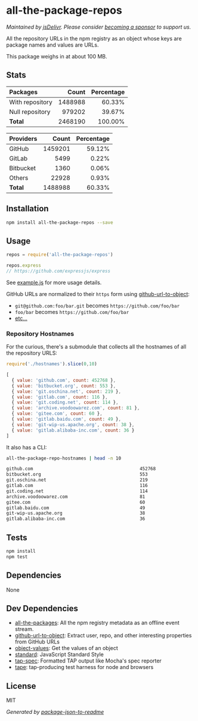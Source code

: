 # all-the-package-repos

*Maintained by [jsDelivr](https://github.com/jsdelivr). Please consider [becoming a sponsor](https://github.com/sponsors/jsdelivr) to support us.*

All the repository URLs in the npm registry as an object whose keys are package names and values are URLs.

This package weighs in at about 100 MB.

## Stats

<!-- stats -->
Packages | Count | Percentage
:------- | -----:| ----------:
With repository | 1488988 | 60.33%
Null repository | 979202 | 39.67%
**Total** | 2468190 | 100.00%

Providers | Count | Percentage
:-------- | -----:| ----------:
GitHub | 1459201 | 59.12%
GitLab | 5499 | 0.22%
Bitbucket | 1360 | 0.06%
Others | 22928 | 0.93%
**Total** | 1488988 | 60.33%
<!-- /stats -->

## Installation

```sh
npm install all-the-package-repos --save
```

## Usage

```js
repos = require('all-the-package-repos')

repos.express
// https://github.com/expressjs/express
```

See [example.js](example.js) for more usage details.

GitHub URLs are normalized to their `https` form using
[github-url-to-object](http://ghub.io/github-url-to-object):

- `git@github.com:foo/bar.git` becomes `https://github.com/foo/bar`
- `foo/bar` becomes `https://github.com/foo/bar`
- [etc...](http://ghub.io/github-url-to-object)

### Repository Hostnames

For the curious, there's a submodule that collects all the hostnames of all the
repository URLS:

```js
require('./hostnames').slice(0,10)

[ 
  { value: 'github.com', count: 452768 },
  { value: 'bitbucket.org', count: 553 },
  { value: 'git.oschina.net', count: 219 },
  { value: 'gitlab.com', count: 116 },
  { value: 'git.coding.net', count: 114 },
  { value: 'archive.voodoowarez.com', count: 81 },
  { value: 'gitee.com', count: 60 },
  { value: 'gitlab.baidu.com', count: 49 },
  { value: 'git-wip-us.apache.org', count: 38 },
  { value: 'gitlab.alibaba-inc.com', count: 36 }
]
```

It also has a CLI:

```sh
all-the-package-repo-hostnames | head -n 10

github.com                                        452768
bitbucket.org                                     553
git.oschina.net                                   219
gitlab.com                                        116
git.coding.net                                    114
archive.voodoowarez.com                           81
gitee.com                                         60
gitlab.baidu.com                                  49
git-wip-us.apache.org                             38
gitlab.alibaba-inc.com                            36
```

## Tests

```sh
npm install
npm test
```

## Dependencies

None

## Dev Dependencies

- [all-the-packages](https://github.com/zeke/all-the-packages): All the npm registry metadata as an offline event stream.
- [github-url-to-object](https://github.com/zeke/github-url-to-object): Extract user, repo, and other interesting properties from GitHub URLs
- [object-values](https://github.com/sindresorhus/object-values): Get the values of an object
- [standard](https://github.com/feross/standard): JavaScript Standard Style
- [tap-spec](https://github.com/scottcorgan/tap-spec): Formatted TAP output like Mocha&#39;s spec reporter
- [tape](https://github.com/substack/tape): tap-producing test harness for node and browsers


## License

MIT

_Generated by [package-json-to-readme](https://github.com/zeke/package-json-to-readme)_
